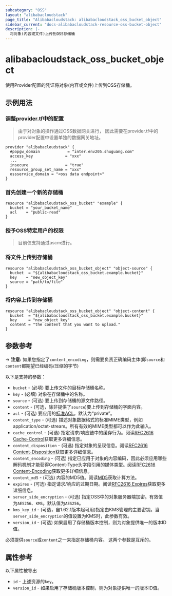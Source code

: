 ```yaml
---
subcategory: "OSS"
layout: "alibabacloudstack"
page_title: "Alibabacloudstack: alibabacloudstack_oss_bucket_object"
sidebar_current: "docs-alibabacloudstack-resource-oss-bucket-object"
description: |-
  将对象(内容或文件)上传到OSS存储桶
---
```


# alibabacloudstack_oss_bucket_object

使用Provider配置的凭证将对象(内容或文件)上传到OSS存储桶。

## 示例用法

### 调整provider.tf中的配置
> 由于对对象的操作通过OSS数据网关进行，
> 因此需要在provider.tf中的provider配置中设置单独的数据网关地址。

```
provider "alibabacloudstack" {
  #popgw_domain            = "inter.env205.shuguang.com"
  access_key              = "xxx"
  ...
  insecure                = "true"
  resource_group_set_name = "xxx"
  ossservice_domain = "<oss data endpoint>"
}
```

### 首先创建一个新的存储桶
```
resource "alibabacloudstack_oss_bucket" "example" {
  bucket = "your_bucket_name"
  acl    = "public-read"
}
```

### 授予OSS特定用户的权限
> 目前仅支持通过ascm进行。

### 将文件上传到存储桶

```
resource "alibabacloudstack_oss_bucket_object" "object-source" {
  bucket  = "${alibabacloudstack_oss_bucket.example.bucket}"
  key    = "new_object_key"
  source = "path/to/file"
}
```

### 将内容上传到存储桶

```
resource "alibabacloudstack_oss_bucket_object" "object-content" {
  bucket  = "${alibabacloudstack_oss_bucket.example.bucket}"
  key     = "new_object_key"
  content = "the content that you want to upload."
}
```

## 参数参考

-> **注意:** 如果您指定了`content_encoding`，则需要负责正确编码主体(即`source`和`content`都期望已经编码/压缩的字节)

以下是支持的参数：

* `bucket` - (必填) 要上传文件的目标存储桶名称。
* `key` - (必填) 对象在存储桶中的名称。
* `source` - (可选) 要上传到存储桶的源文件路径。
* `content` - (可选，除非提供了`source`)要上传到存储桶的字面内容。
* `acl` - (可选) 要应用的[标准ACL](https://www.alibabacloud.com/help/doc-detail/52284.htm)。默认为“private”。
* `content_type` - (可选) 描述对象数据格式的标准MIME类型，例如application/octet-stream。所有有效的MIME类型都可以作为此输入。
* `cache_control` - (可选) 指定请求/响应链中的缓存行为。阅读[RFC2616 Cache-Control](https://www.ietf.org/rfc/rfc2616.txt)获取更多详细信息。
* `content_disposition` - (可选) 指定对象的呈现信息。阅读[RFC2616 Content-Disposition](https://www.ietf.org/rfc/rfc2616.txt)获取更多详细信息。
* `content_encoding` - (可选) 指定已应用于对象的内容编码，因此必须应用哪些解码机制才能获得Content-Type头字段引用的媒体类型。阅读[RFC2616 Content-Encoding](https://www.ietf.org/rfc/rfc2616.txt)获取更多详细信息。
* `content_md5` - (可选) 内容的MD5值。阅读[MD5](https://www.alibabacloud.com/help/doc-detail/31978.htm)获取计算方法。
* `expires` - (可选) 指定请求/响应的过期日期。阅读[RFC2616 Expires](https://www.ietf.org/rfc/rfc2616.txt)获取更多详细信息。
* `server_side_encryption` - (可选) 指定OSS中的对象服务器端加密。有效值为`AES256`、`KMS`。默认值为`AES256`。
* `kms_key_id` - (可选，自1.62.1版本起可用)指定由KMS管理的主要密钥。当`server_side_encryption`的值设置为KMS时，此参数有效。
* `version_id` - (可选) 如果启用了存储桶版本控制，则为对象提供唯一的版本ID值。

必须提供`source`或`content`之一来指定存储桶内容。
这两个参数是互斥的。

## 属性参考

以下属性被导出

* `id` - 上述资源的`key`。
* `version_id` - 如果启用了存储桶版本控制，则为对象提供唯一的版本ID值。